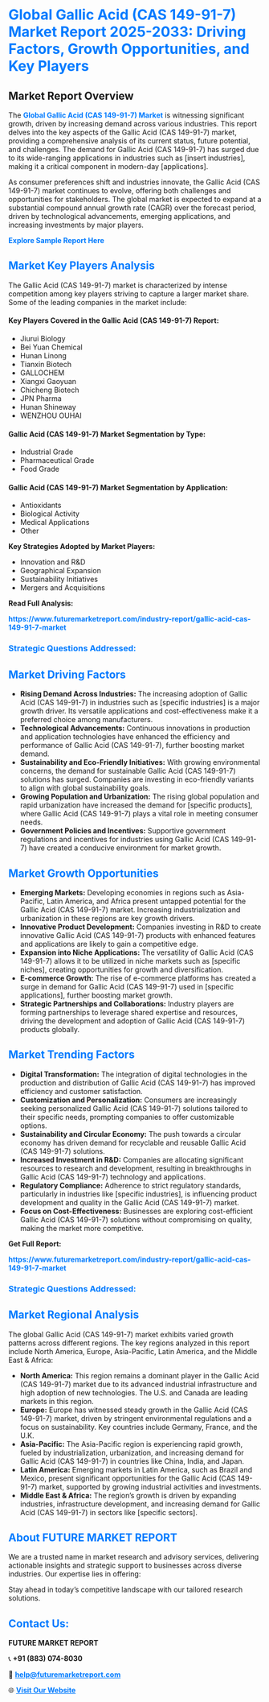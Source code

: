 <h1 style="color: #007BFF;">Global Gallic Acid (CAS 149-91-7) Market Report 2025-2033: Driving Factors, Growth Opportunities, and Key Players</h1>

<section id="overview">
<h2>Market Report Overview</h2>
<p>The <a href="https://www.futuremarketreport.com/industry-report/gallic-acid-cas-149-91-7-market" style="color: #007BFF; text-decoration: none;"><strong>Global Gallic Acid (CAS 149-91-7) Market</strong></a> is witnessing significant growth, driven by increasing demand across various industries. This report delves into the key aspects of the Gallic Acid (CAS 149-91-7) market, providing a comprehensive analysis of its current status, future potential, and challenges. The demand for Gallic Acid (CAS 149-91-7) has surged due to its wide-ranging applications in industries such as [insert industries], making it a critical component in modern-day [applications].</p>
<p>As consumer preferences shift and industries innovate, the Gallic Acid (CAS 149-91-7) market continues to evolve, offering both challenges and opportunities for stakeholders. The global market is expected to expand at a substantial compound annual growth rate (CAGR) over the forecast period, driven by technological advancements, emerging applications, and increasing investments by major players.</p>
</section>

<section id="overview">
<p><a href="https://www.futuremarketreport.com/request-sample/reportId=28207" style="color: #007BFF; text-decoration: none;"><strong>Explore Sample Report Here</strong></a></p>
</section>

<section id="key-players">
<h2 style="color: #007BFF;">Market Key Players Analysis</h2>
<p>The Gallic Acid (CAS 149-91-7) market is characterized by intense competition among key players striving to capture a larger market share. Some of the leading companies in the market include:</p>
<h4>Key Players Covered in the Gallic Acid (CAS 149-91-7) Report:</h4>
<ul><li>Jiurui Biology</li><li>Bei Yuan Chemical</li><li>Hunan Linong</li><li>Tianxin Biotech</li><li>GALLOCHEM</li><li>Xiangxi Gaoyuan</li><li>Chicheng Biotech</li><li>JPN Pharma</li><li>Hunan Shineway</li><li>WENZHOU OUHAI</li></ul>
<h4>Gallic Acid (CAS 149-91-7) Market Segmentation by Type:</h4>
<ul><li>Industrial Grade</li><li>Pharmaceutical Grade</li><li>Food Grade</li></ul>

<h4>Gallic Acid (CAS 149-91-7) Market Segmentation by Application:</h4>
<ul><li>Antioxidants</li><li>Biological Activity</li><li>Medical Applications</li><li>Other</li></ul>
<p><strong>Key Strategies Adopted by Market Players:</strong></p>
<ul>
<li>Innovation and R&D</li>
<li>Geographical Expansion</li>
<li>Sustainability Initiatives</li>
<li>Mergers and Acquisitions</li>
</ul>
</section>

<section>
<p><strong>Read Full Analysis: </strong></p><a href="https://www.futuremarketreport.com/industry-report/gallic-acid-cas-149-91-7-market" style="color: #007BFF; text-decoration: none;"><strong>https://www.futuremarketreport.com/industry-report/gallic-acid-cas-149-91-7-market</strong></a>
<h3 style="color: #007BFF;">Strategic Questions Addressed:</h3>
</section>

<section id="driving-factors">
<h2 style="color: #007BFF;">Market Driving Factors</h2>
<ul>
<li><strong>Rising Demand Across Industries:</strong> The increasing adoption of Gallic Acid (CAS 149-91-7) in industries such as [specific industries] is a major growth driver. Its versatile applications and cost-effectiveness make it a preferred choice among manufacturers.</li>
<li><strong>Technological Advancements:</strong> Continuous innovations in production and application technologies have enhanced the efficiency and performance of Gallic Acid (CAS 149-91-7), further boosting market demand.</li>
<li><strong>Sustainability and Eco-Friendly Initiatives:</strong> With growing environmental concerns, the demand for sustainable Gallic Acid (CAS 149-91-7) solutions has surged. Companies are investing in eco-friendly variants to align with global sustainability goals.</li>
<li><strong>Growing Population and Urbanization:</strong> The rising global population and rapid urbanization have increased the demand for [specific products], where Gallic Acid (CAS 149-91-7) plays a vital role in meeting consumer needs.</li>
<li><strong>Government Policies and Incentives:</strong> Supportive government regulations and incentives for industries using Gallic Acid (CAS 149-91-7) have created a conducive environment for market growth.</li>
</ul>
</section>

<section id="growth-opportunities">
<h2 style="color: #007BFF;">Market Growth Opportunities</h2>
<ul>
<li><strong>Emerging Markets:</strong> Developing economies in regions such as Asia-Pacific, Latin America, and Africa present untapped potential for the Gallic Acid (CAS 149-91-7) market. Increasing industrialization and urbanization in these regions are key growth drivers.</li>
<li><strong>Innovative Product Development:</strong> Companies investing in R&D to create innovative Gallic Acid (CAS 149-91-7) products with enhanced features and applications are likely to gain a competitive edge.</li>
<li><strong>Expansion into Niche Applications:</strong> The versatility of Gallic Acid (CAS 149-91-7) allows it to be utilized in niche markets such as [specific niches], creating opportunities for growth and diversification.</li>
<li><strong>E-commerce Growth:</strong> The rise of e-commerce platforms has created a surge in demand for Gallic Acid (CAS 149-91-7) used in [specific applications], further boosting market growth.</li>
<li><strong>Strategic Partnerships and Collaborations:</strong> Industry players are forming partnerships to leverage shared expertise and resources, driving the development and adoption of Gallic Acid (CAS 149-91-7) products globally.</li>
</ul>
</section>

<section id="trending-factors">
<h2 style="color: #007BFF;">Market Trending Factors</h2>
<ul>
<li><strong>Digital Transformation:</strong> The integration of digital technologies in the production and distribution of Gallic Acid (CAS 149-91-7) has improved efficiency and customer satisfaction.</li>
<li><strong>Customization and Personalization:</strong> Consumers are increasingly seeking personalized Gallic Acid (CAS 149-91-7) solutions tailored to their specific needs, prompting companies to offer customizable options.</li>
<li><strong>Sustainability and Circular Economy:</strong> The push towards a circular economy has driven demand for recyclable and reusable Gallic Acid (CAS 149-91-7) solutions.</li>
<li><strong>Increased Investment in R&D:</strong> Companies are allocating significant resources to research and development, resulting in breakthroughs in Gallic Acid (CAS 149-91-7) technology and applications.</li>
<li><strong>Regulatory Compliance:</strong> Adherence to strict regulatory standards, particularly in industries like [specific industries], is influencing product development and quality in the Gallic Acid (CAS 149-91-7) market.</li>
<li><strong>Focus on Cost-Effectiveness:</strong> Businesses are exploring cost-efficient Gallic Acid (CAS 149-91-7) solutions without compromising on quality, making the market more competitive.</li>
</ul>
</section>

<section>
<p><strong>Get Full Report: </strong></p><a href="https://www.futuremarketreport.com/industry-report/gallic-acid-cas-149-91-7-market" style="color: #007BFF; text-decoration: none;"><strong>https://www.futuremarketreport.com/industry-report/gallic-acid-cas-149-91-7-market</strong></a>
<h3 style="color: #007BFF;">Strategic Questions Addressed:</h3>
</section>


<section id="regional-analysis">
<h2 style="color: #007BFF;">Market Regional Analysis</h2>
<p>The global Gallic Acid (CAS 149-91-7) market exhibits varied growth patterns across different regions. The key regions analyzed in this report include North America, Europe, Asia-Pacific, Latin America, and the Middle East & Africa:</p>
<ul>
<li><strong>North America:</strong> This region remains a dominant player in the Gallic Acid (CAS 149-91-7) market due to its advanced industrial infrastructure and high adoption of new technologies. The U.S. and Canada are leading markets in this region.</li>
<li><strong>Europe:</strong> Europe has witnessed steady growth in the Gallic Acid (CAS 149-91-7) market, driven by stringent environmental regulations and a focus on sustainability. Key countries include Germany, France, and the U.K.</li>
<li><strong>Asia-Pacific:</strong> The Asia-Pacific region is experiencing rapid growth, fueled by industrialization, urbanization, and increasing demand for Gallic Acid (CAS 149-91-7) in countries like China, India, and Japan.</li>
<li><strong>Latin America:</strong> Emerging markets in Latin America, such as Brazil and Mexico, present significant opportunities for the Gallic Acid (CAS 149-91-7) market, supported by growing industrial activities and investments.</li>
<li><strong>Middle East & Africa:</strong> The region’s growth is driven by expanding industries, infrastructure development, and increasing demand for Gallic Acid (CAS 149-91-7) in sectors like [specific sectors].</li>
</ul>
</section>

<footer>
<h2 style="color: #007BFF;">About FUTURE MARKET REPORT</h2>
<p>We are a trusted name in market research and advisory services, delivering actionable insights and strategic support to businesses across diverse industries. Our expertise lies in offering:</p>

<p>Stay ahead in today’s competitive landscape with our tailored research solutions.</p>

<h2 style="color: #007BFF;">Contact Us:</h2>
<p><strong>FUTURE MARKET REPORT</strong></p>
<p>📞 <strong>+91 (883) 074-8030</strong></p>
<p>📧 <strong><a href="mailto:help@futuremarketreport.com" style="color: #007BFF;">help@futuremarketreport.com</a></strong></p>
<p>🌐 <strong><a href="https://www.futuremarketreport.com/" style="color: #007BFF;">Visit Our Website</a></strong></p>
</footer>
